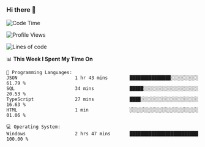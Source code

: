 ### Hi there 👋
<!--START_SECTION:waka-->
![Code Time](http://img.shields.io/badge/Code%20Time-232%20hrs%2050%20mins-blue)

![Profile Views](http://img.shields.io/badge/Profile%20Views-0-blue)

![Lines of code](https://img.shields.io/badge/From%20Hello%20World%20I%27ve%20Written-1.0%20million%20lines%20of%20code-blue)

📊 **This Week I Spent My Time On** 

```text
💬 Programming Languages: 
JSON                     1 hr 43 mins        ███████████████░░░░░░░░░░   61.79 % 
SQL                      34 mins             █████░░░░░░░░░░░░░░░░░░░░   20.53 % 
TypeScript               27 mins             ████░░░░░░░░░░░░░░░░░░░░░   16.63 % 
HTML                     1 min               ░░░░░░░░░░░░░░░░░░░░░░░░░   01.06 % 

💻 Operating System: 
Windows                  2 hrs 47 mins       █████████████████████████   100.00 % 
```


<!--END_SECTION:waka-->
<!--
**AnimeruFR/AnimeruFR** is a ✨ _special_ ✨ repository because its `README.md` (this file) appears on your GitHub profile.

Here are some ideas to get you started:

- 🔭 I’m currently working on ...
- 🌱 I’m currently learning ...
- 👯 I’m looking to collaborate on ...
- 🤔 I’m looking for help with ...
- 💬 Ask me about ...
- 📫 How to reach me: ...
- 😄 Pronouns: ...
- ⚡ Fun fact: ...
-->
